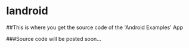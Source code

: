 # landroid
##This is where you get the source code of the 'Android Examples' App

###Source code will be posted soon...
